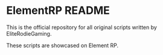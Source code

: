 # ElementRP README

This is the official repository for all original scripts written by EliteRodieGaming.

These scripts are showcased on Element RP.
